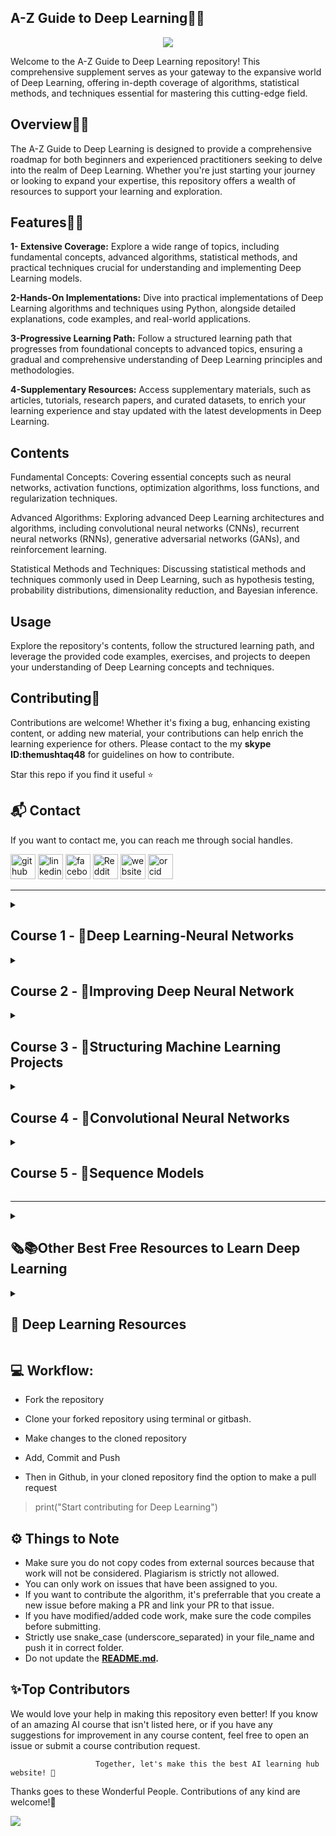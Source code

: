 ## **A-Z Guide to Deep Learning👋🛒**
<p align="center">
<img src="https://github.com/hussain0048/Deep-Learning/blob/master/DL.png"></a>
</p>

Welcome to the A-Z Guide to Deep Learning repository! This comprehensive supplement serves as your gateway to the expansive world of Deep Learning, offering in-depth coverage of algorithms, statistical methods, and techniques essential for mastering this cutting-edge field.

## **Overview👋🛒**

The A-Z Guide to Deep Learning is designed to provide a comprehensive roadmap for both beginners and experienced practitioners seeking to delve into the realm of Deep Learning. Whether you're just starting your journey or looking to expand your expertise, this repository offers a wealth of resources to support your learning and exploration.

## **Features👋🛒**

**1- Extensive Coverage:** Explore a wide range of topics, including fundamental concepts, advanced algorithms, statistical methods, and practical techniques crucial for understanding and implementing Deep Learning models.

**2-Hands-On Implementations:** Dive into practical implementations of Deep Learning algorithms and techniques using Python, alongside detailed explanations, code examples, and real-world applications.

**3-Progressive Learning Path:** Follow a structured learning path that progresses from foundational concepts to advanced topics, ensuring a gradual and comprehensive understanding of Deep Learning principles and methodologies.

**4-Supplementary Resources:** Access supplementary materials, such as articles, tutorials, research papers, and curated datasets, to enrich your learning experience and stay updated with the latest developments in Deep Learning.

## **Contents**

Fundamental Concepts: Covering essential concepts such as neural networks, activation functions, optimization algorithms, loss functions, and regularization techniques.

Advanced Algorithms: Exploring advanced Deep Learning architectures and algorithms, including convolutional neural networks (CNNs), recurrent neural networks (RNNs), generative adversarial networks (GANs), and reinforcement learning.

Statistical Methods and Techniques: Discussing statistical methods and techniques commonly used in Deep Learning, such as hypothesis testing, probability distributions, dimensionality reduction, and Bayesian inference.

## **Usage**

Explore the repository's contents, follow the structured learning path, and leverage the provided code examples, exercises, and projects to deepen your understanding of Deep Learning concepts and techniques.

## **Contributing🙌**

Contributions are welcome! Whether it's fixing a bug, enhancing existing content, or adding new material, your contributions can help enrich the learning experience for others. Please contact to the my **skype ID:themushtaq48** for guidelines on how to contribute.


 Star this repo if you find it useful ⭐

 <h2>📬 Contact</h2>

If you want to contact me, you can reach me through social handles.

[<img src='https://cdn.jsdelivr.net/npm/simple-icons@3.0.1/icons/github.svg' alt='github' height='40'>](https://github.com/hussain0048)  [<img src='https://cdn.jsdelivr.net/npm/simple-icons@3.0.1/icons/linkedin.svg' alt='linkedin' height='40'>](https://www.linkedin.com/company/90909828/admin/feed/posts/)  [<img src='https://cdn.jsdelivr.net/npm/simple-icons@3.0.1/icons/facebook.svg' alt='facebook' height='40'>](https://www.facebook.com/CourseTeach)  [<img src='https://cdn.jsdelivr.net/npm/simple-icons@3.0.1/icons/reddit.svg' alt='Reddit' height='40'>](https://www.reddit.com/user/hussain0048)  [<img src='https://cdn.jsdelivr.net/npm/simple-icons@3.0.1/icons/icloud.svg' alt='website' height='40'>](https://coursesteach.com/)  [<img src='https://cdn.jsdelivr.net/npm/simple-icons@3.0.1/icons/orcid.svg' alt='orcid' height='40'>]( 0000-0002-7238-7924)

 ***
<details> 
<summary> <h2>Course 1 - 🧠Deep Learning-Neural Networks </h2> </summary>
  
  ### Week 1-**📚Chapter1: Introduction of Deep learning**
| Topic Name/Tutorial | Video | Code|
|---|---|---|
| [✅**1-Understanding Basic Neural Networks⭐**]([https://medium.com/@Coursesteach/deep-learning-part-1-86757cf5a0c3](https://open.substack.com/pub/mushtaqmsit/p/understanding-basic-neural-networks?r=f2squ&utm_campaign=post&utm_medium=web&showWelcomeOnShare=false))[-Substack Link](https://open.substack.com/pub/mushtaqmsit/p/understanding-basic-neural-networks?r=f2squ&utm_campaign=post&utm_medium=web&showWelcomeOnShare=false) | [1](https://drive.google.com/file/d/11qLSQ0yE9vzUs77HvfOrQSKMBh8qfdHS/view)[-2](https://drive.google.com/file/d/1w4msKjdoNrUHNE7sW4nOfMbDQuo5TMF0/view)[-3](https://drive.google.com/file/d/1k4oWJ8ykTTciMMvwhM0sdaMUxTe69kuC/view?usp=sharing)[-4](https://drive.google.com/file/d/1fm-FuX6YZROxt1S-MNAR7Dym0TwS5usI/view)[-5](https://drive.google.com/file/d/15WzhYZDNe32MLrHgeM1ewGM9jBViRD4d/view) | Content 3 |
| [✅**2-Supervised Learning with Neural Networks⭐**](https://substack.com/home/post/p-156834081) |[1](https://drive.google.com/file/d/1v-cdyxqInCwUUNDVIaQiik_NXKWDS1Cc/view) | Content 6 |
|[✅**3-Exploring the Different Types of Artificial Neural Networks⭐**](https://open.substack.com/pub/mushtaqmsit/p/exploring-the-most-popular-types?r=f2squ&utm_campaign=post&utm_medium=web&showWelcomeOnShare=true)|[-1](https://drive.google.com/file/d/1nX_WqPZVeqAZIowyj72-IqOkTHJWnAOS/view?usp=sharing)|---|
|[✅**4- Why is Deep Learning taking off?⭐**](https://open.substack.com/pub/mushtaqmsit/p/why-is-deep-learning-so-powerful?r=f2squ&utm_campaign=post&utm_medium=web&showWelcomeOnShare=false)|[1](https://drive.google.com/file/d/1ewpU3lXmwkV11TSqryJmFZDOGOGDAgt-/view)|---|
|[✅**5-Best Free Resources to Learn Deep learning (DL)⭐**](https://open.substack.com/pub/mushtaqmsit/p/top-free-resources-to-learn-deep?r=f2squ&utm_campaign=post&utm_medium=web&showWelcomeOnShare=false)|---|---|
   
### Week 2-**📚Chapter1:2 Logistic Regression as a Neural Network**
| Topic Name/Tutorial | Video | Notebook |
|---|---|---|
| [✅**1- Binary Classification-s**](https://mushtaqmsit.substack.com/p/binary-classification-in-deep-learning) | [1](https://drive.google.com/file/d/1n-Fql88ISifq20Fu77etvKQa5gPscB-v/view) | Content 3 |
|[✅**2-  Logistic Regression-s**](https://mushtaqmsit.substack.com/p/logistic-regression-in-deep-learning) |[1](https://drive.google.com/file/d/1A9YOhkuHjX3pI-MkWtECwFnswZvq5eEn/view)[-2](https://drive.google.com/file/d/1tN02xXb_DzbJoeJgIg1cEvHUHiMJAqi0/view)| Content 6 |
|[✅**3- Understanding the Logistic Regression Cost Function-S**](https://mushtaqmsit.substack.com/p/understanding-logistic-regression)|[1](https://drive.google.com/file/d/1U4nzfo3JjSjI32zRAnM_o3oszLbljUs_/view)|---|
|[✅**4-Understanding the Logistic Regression Gradient Descent-s**](https://mushtaqmsit.substack.com/p/explaining-gradient-descent-in-logistic)|[**1**](https://drive.google.com/file/d/1RbY5DMHBROBxoo1E9J5JzLOLNOqrucTy/view)[**-2**](https://www.youtube.com/watch?v=hfMk-kjRv4c&ab_channel=SebastianLague)|---|
|[✅**5-Intuition about Derivatives**](https://mushtaqmsit.substack.com/p/understanding-derivatives-intuitive)|[**1**](https://drive.google.com/file/d/1agLgVt0VuFA_knJVgM9bJu6JzvS2qIyL/view)|[![Colab icon](https://img.shields.io/badge/Colab-Open-blue.svg?logo=colab&logoColor=white)]([https://github.com/hussain0048/Machine-Learning/blob/master/Simple_Linear_Regression_using_scikit_learn.ipynb](https://github.com/hussain0048/Deep-Learning/blob/master/Python_Basics_With_Numpy_v3.ipynb))|
|[🌐**6-Computation Graph⭐**](https://medium.com/@Coursesteach/deep-learning-part-10-computation-graph-44cf88d8a507)|[**1**](https://drive.google.com/file/d/1mKrtl70Hk_mkvAxtz6UOi57L2Owhef8J/view)[**-2**](https://drive.google.com/file/d/1VsCUNq_2Lk0w8sRuKOH75cTuf4OTzW-0/view?usp=sharing)|---|
|[🌐**7-Derivatives with a Computation Graph⭐**](https://medium.com/@Coursesteach/deep-learning-part-11-derivatives-with-a-computation-graph-5ea09aa7817f)|[**1**](https://drive.google.com/file/d/1ZelegkpamdCz55a3fqNRT85lsy5A6mna/view)|---|
|[🌐**8-Logistic Regression Gradient Descent⭐**](https://medium.com/@Coursesteach/deep-learning-part-12-logistic-regression-gradient-descent-56a0b9a087b8)|[**1**](https://drive.google.com/file/d/1caCld7LtDzYwS0Btatb_kP78ePM0etbn/view)|---|
|[🌐**9-Gradient Descent on m Examples⭐**](https://medium.com/@Coursesteach/deep-learning-part-13-gradient-descent-on-m-examples-bf50438f9f9c)|[**1**](https://drive.google.com/file/d/1caCld7LtDzYwS0Btatb_kP78ePM0etbn/view)|[![Colab icon](https://img.shields.io/badge/Colab-Open-blue.svg?logo=colab&logoColor=white)](https://github.com/hussain0048/Deep-Learning/blob/master/Deep_Learning.ipynb)|

### Week 3-**📚Chapter 3 Python and Vectorization**
| Topic Name/Tutorial| Video | Notebook |
|---|---|---|
|[**🌐1-Vectorization⭐**](https://medium.com/@Coursesteach/deep-learning-part-14-vectorization-21b6120f9d4b)|[**1**](https://drive.google.com/file/d/1VRqm_Rnkff3LlfqBKEXdhaWxP6Tq02d1/view)|[![Colab icon](https://img.shields.io/badge/Colab-Open-blue.svg?logo=colab&logoColor=white)](https://github.com/hussain0048/Deep-Learning/blob/master/Deep_Learning.ipynb)|
|[**🌐2-More Vectorization Examples⭐**](https://medium.com/@Coursesteach/deep-learning-part-14-vectorization-21b6120f9d4b)|[**1**](https://drive.google.com/file/d/1LVLtz9w3b75fo1cAK-L27bLQQ1AODDjb/view)|[![Colab icon](https://img.shields.io/badge/Colab-Open-blue.svg?logo=colab&logoColor=white)](https://github.com/hussain0048/Deep-Learning/blob/master/Deep_Learning.ipynb)|
|[**🌐3-Vectorizing Logistic Regression⭐**](https://medium.com/@Coursesteach/deep-learning-part-16-vectorizing-logistic-regression-8a86d1d94f76)|[**1**](https://drive.google.com/file/d/1UKc4mFpS0zlocMdT2E2tunq2tFn7mREJ/view)|[![Colab icon](https://img.shields.io/badge/Colab-Open-blue.svg?logo=colab&logoColor=white)](https://github.com/hussain0048/Deep-Learning/blob/master/Deep_Learning.ipynb)|
|[**🌐4-Vectorizing Logistic Regression’s Gradient Output⭐**](https://medium.com/@Coursesteach/deep-learning-part-17-vectorizing-logistic-regressions-gradient-output-14ac3d4bf91c)|[**1**](https://drive.google.com/file/d/1s9s24F8LhvrlIEggRUH4lVSARu_vhy_L/view)|[![Colab icon](https://img.shields.io/badge/Colab-Open-blue.svg?logo=colab&logoColor=white)](https://github.com/hussain0048/Deep-Learning/blob/master/Deep_Learning.ipynb)|

### Week 4-**📚Chapter4: Shallow Neural Network**
| Topic Name/Tutorial| Video | Notebook |
|---|---|---|
|[**🌐1-Neural Networks Overview⭐**](https://medium.com/@Coursesteach/deep-learning-part-18-neural-networks-overview-992f2ed9d1d7)|[**1**](https://drive.google.com/file/d/1QBfz3m2N9K4oDtK4lKFUsgDKY3Rlr--_/view)[-2](https://www.youtube.com/watch?v=uxjTqBBLDLc)|[![Colab icon](https://img.shields.io/badge/Colab-Open-blue.svg?logo=colab&logoColor=white)](https://github.com/hussain0048/Deep-Learning/blob/master/Deep_Learning.ipynb)|
|[**🌐2-Neural Network Representation⭐**](https://medium.com/@Coursesteach/deep-learning-part-19-neural-network-representation-6d352c922c4e)|[**1**](https://drive.google.com/file/d/14Dg60DlshucxBzz_Mg7QZCvNuisnRLOw/view)|[![Colab icon](https://img.shields.io/badge/Colab-Open-blue.svg?logo=colab&logoColor=white)](https://github.com/hussain0048/Deep-Learning/blob/master/Deep_Learning.ipynb)|
|[**🌐3-Computing a Neural Network's Output⭐**](https://medium.com/@Coursesteach/deep-learning-part-20-computing-a-neural-networks-output-771629989fb2)|[**1**](https://drive.google.com/file/d/1-hGt0kFexBqOVSc6SzoRtGKDFpbtmTDW/view)[-2](https://drive.google.com/file/d/1rYmBaRkrbcbjxYb_tqwlovEfHcIYhHbs/view)|[![Colab icon](https://img.shields.io/badge/Colab-Open-blue.svg?logo=colab&logoColor=white)](https://github.com/hussain0048/Deep-Learning/blob/master/Deep_Learning.ipynb)|
|[**🌐4-Vectorizing Across Multiple Examples**](https://medium.com/@Coursesteach/deep-learning-part-21-vectorizing-across-multiple-examples-d0915323915c)|[**1**](https://drive.google.com/file/d/1VXVrfvfCJ-kgNb_5-smKRzUBWDz7vvIm/view)|[![Colab icon](https://img.shields.io/badge/Colab-Open-blue.svg?logo=colab&logoColor=white)](https://github.com/hussain0048/Deep-Learning/blob/master/Deep_Learning.ipynb)|
|[**🌐5-Explanation for Vectorized Implementation**](https://medium.com/@Coursesteach/deep-learning-part-22-explanation-for-vectorized-implementation-c94e860821e5)|[**1**](https://drive.google.com/file/d/1pYzW1f02EkbKqONHKY3YG7b3GBPJzo5L/view)|[![Colab icon](https://img.shields.io/badge/Colab-Open-blue.svg?logo=colab&logoColor=white)](https://github.com/hussain0048/Deep-Learning/blob/master/Deep_Learning.ipynb)|
|[**🌐6-Activation functions**](https://medium.com/@Coursesteach/deep-learning-part-23-activation-functions-4b7941463846)|[**1**](https://drive.google.com/file/d/1P-r4sKH3UHnFdGn16ltBja5oeenulFy5/view)|[![Colab icon](https://img.shields.io/badge/Colab-Open-blue.svg?logo=colab&logoColor=white)](https://github.com/hussain0048/Deep-Learning/blob/master/Deep_Learning.ipynb)|
|[**🌐7-Why do you need Non-Linear Activation Functions?**](https://medium.com/@Coursesteach/deep-learning-part-24-why-do-you-need-non-linear-activation-functions-e43a04d06d6d)|[**1**](https://drive.google.com/file/d/1IjGASpNFH573OfcWYFz1ZaNppKKpikb9/view)|[![Colab icon](https://img.shields.io/badge/Colab-Open-blue.svg?logo=colab&logoColor=white)](https://github.com/hussain0048/Deep-Learning/blob/master/Deep_Learning.ipynb)|
|[**🌐8-Derivatives of Activation Functions?**](https://medium.com/@Coursesteach/deep-learning-part-25-derivatives-of-activation-functions-4bbd7c7c7a1c)|[**1**](https://drive.google.com/file/d/1vDVT5OvGrIeC4wiT3_bwL6IavQ0yiTrE/view)|[![Colab icon](https://img.shields.io/badge/Colab-Open-blue.svg?logo=colab&logoColor=white)](https://github.com/hussain0048/Deep-Learning/blob/master/Deep_Learning.ipynb)|
|[**🌐9-Gradient Descent for Neural Networks?**](https://medium.com/@Coursesteach/deep-learning-part-26-gradient-descent-for-neural-networks-4d27bec5caa8)|[**1**](https://drive.google.com/file/d/1PaEEEtBSWEAa8Y8IGEL52VwzzL-OZZQQ/view)|[![Colab icon](https://img.shields.io/badge/Colab-Open-blue.svg?logo=colab&logoColor=white)](https://github.com/hussain0048/Deep-Learning/blob/master/Deep_Learning.ipynb)|
|[**🌐10-Backpropagation Intuition?**](https://medium.com/@Coursesteach/deep-learning-part-27-backpropagation-intuition-657275fd1960)|[**1**](https://drive.google.com/file/d/1xxhg6PwcuK03-YFkKzsS8DSo1DitU-7E/view)|[![Colab icon](https://img.shields.io/badge/Colab-Open-blue.svg?logo=colab&logoColor=white)](https://github.com/hussain0048/Deep-Learning/blob/master/Deep_Learning.ipynb)|
|[**🌐11-Random Initialization?**](https://medium.com/@Coursesteach/deep-learning-part-27-random-initialization-b25ef8df8334)|[**1**](https://drive.google.com/file/d/1ynAhOUck7mZq3kszHk_XjrcJcZIGG5qF/view)|[![Colab icon](https://img.shields.io/badge/Colab-Open-blue.svg?logo=colab&logoColor=white)](https://github.com/hussain0048/Deep-Learning/blob/master/Deep_Learning.ipynb)|

### Week 5-**📚Chapter5:Deep Neural Network**
| Topic Name/Tutorial| Video | Notebook |
|---|---|---|
|[**🌐1-Deep L-layer Neural Network**](https://medium.com/@Coursesteach/deep-learning-part-29-deep-l-layer-neural-network-ae01928aa68a)|[**1**](https://drive.google.com/file/d/1C55dUaouJBkKxf8P4fGZ-w-WDZAP75K3/view)|[![Colab icon](https://img.shields.io/badge/Colab-Open-blue.svg?logo=colab&logoColor=white)](https://github.com/hussain0048/Deep-Learning/blob/master/Deep_Learning.ipynb)|
|[**🌐2-Forward Propagation in a Deep Network**](https://medium.com/@Coursesteach/deep-learning-part-30-forward-propagation-in-a-deep-network-df65458904f3)|[**1**](https://drive.google.com/file/d/1X6Ufc8fsf7x0A_yHhw-f8QKwDBpmERjJ/view)|[![Colab icon](https://img.shields.io/badge/Colab-Open-blue.svg?logo=colab&logoColor=white)](https://github.com/hussain0048/Deep-Learning/blob/master/Deep_Learning.ipynb)|
|[**🌐3-Getting your Matrix Dimensions Right**](https://medium.com/@Coursesteach/deep-learning-part-31-getting-your-matrix-dimensions-right-1edb3d33cd43)|[**1**](https://drive.google.com/file/d/10726dBXN-MOvkkf9thC7E3bhnJMA4-OG/view)|[![Colab icon](https://img.shields.io/badge/Colab-Open-blue.svg?logo=colab&logoColor=white)](https://github.com/hussain0048/Deep-Learning/blob/master/Deep_Learning.ipynb)|
|[**🌐4-Why Deep Representations?**](https://medium.com/@Coursesteach/deep-learning-part-32-why-deep-representations-3779ac41595c)|[**1**](https://drive.google.com/file/d/1dhMcnD2yxXSLdAM4oDukqvKj6D5WBpkT/view)|[![Colab icon](https://img.shields.io/badge/Colab-Open-blue.svg?logo=colab&logoColor=white)](https://github.com/hussain0048/Deep-Learning/blob/master/Deep_Learning.ipynb)|
|[**🌐5-Building Blocks of Deep Neural Networks?**](https://medium.com/@Coursesteach/deep-learning-part-33-building-blocks-of-deep-neural-networks-788aab5b831a)|[**1**](https://drive.google.com/file/d/1g6qmbPEhXSTcWiG1_IrFP-MApKUgxki3/view)|[![Colab icon](https://img.shields.io/badge/Colab-Open-blue.svg?logo=colab&logoColor=white)](https://github.com/hussain0048/Deep-Learning/blob/master/Deep_Learning.ipynb)|
|[**🌐6-Forward and Backward Propagation?**](https://medium.com/@Coursesteach/deep-learning-part-34-forward-and-backward-propagation-e91892b6dfef)|[**1**](https://drive.google.com/file/d/1mfyL_ZI7DG_4r3pVZ9tEudZjGX3gwyeR/view)|[![Colab icon](https://img.shields.io/badge/Colab-Open-blue.svg?logo=colab&logoColor=white)](https://github.com/hussain0048/Deep-Learning/blob/master/Deep_Learning.ipynb)|
|[**🌐7-Parameters vs Hyperparameters**](https://medium.com/@Coursesteach/deep-learning-part-35-parameters-vs-hyperparameters-11c9beff5eb6)|[**1**](https://drive.google.com/file/d/11aCdxKR_FRliq3IJwUaWJnDHdPmztfQi/view)|[![Colab icon](https://img.shields.io/badge/Colab-Open-blue.svg?logo=colab&logoColor=white)](https://github.com/hussain0048/Deep-Learning/blob/master/Deep_Learning.ipynb)|
</details>

<details> 
<summary> <h2>Course 2 - 🧠Improving Deep Neural Network </h2> </summary>
  
  ### Week 1-**📚Chapter1:Practical Aspects of Deep Learning**
| Topic Name/Tutorial | Video | Code|
|---|---|---|
| [🌐**1-Train / Dev / Test sets**](https://medium.com/@Coursesteach/deep-learning-part-36-train-dev-test-sets-d3228c481713) | [1](https://drive.google.com/file/d/1JYFspatqXOuOAs3UFJYMelPc148MhtZB/view)| [![Colab icon](https://img.shields.io/badge/Colab-Open-blue.svg?logo=colab&logoColor=white)](https://github.com/hussain0048/Deep-Learning/blob/master/Deep_Learning.ipynb) |
| [🌐**2-Bias Variance**](https://medium.com/@Coursesteach/deep-learning-part-37-bias-variance-3837b4f6caa1) |[1](https://drive.google.com/file/d/1F2BvP9xODTdiAsfQMAgZMxhpY6vYagcV/view) | [![Colab icon](https://img.shields.io/badge/Colab-Open-blue.svg?logo=colab&logoColor=white)](https://github.com/hussain0048/Deep-Learning/blob/master/Deep_Learning.ipynb)|
|[🌐**3-Basic Recipe for Machine Learning**](https://medium.com/@Coursesteach/deep-learning-part-34-basic-recipe-for-machine-learning-89a5a83beb6a)|[-1](https://drive.google.com/file/d/1fXHTX2jAoLXMICqz5tjOG9rKykW--Zn3/view)|[![Colab icon](https://img.shields.io/badge/Colab-Open-blue.svg?logo=colab&logoColor=white)](https://github.com/hussain0048/Deep-Learning/blob/master/Deep_Learning.ipynb)|
|[🌐**4- Regularization⭐**](https://medium.com/@Coursesteach/deep-learning-part-35-regularization-93bcc16cc4c0)|[1](https://drive.google.com/file/d/118RJWFDNHuyK4hesKcAcs5NyMnFD2kfL/view)[-2](https://www.youtube.com/watch?v=aBgMRXSqd04)|[![Colab icon](https://img.shields.io/badge/Colab-Open-blue.svg?logo=colab&logoColor=white)](https://github.com/hussain0048/Deep-Learning/blob/master/Deep_Learning.ipynb)|
|[🌐**5-Why Regularization Reduces Overfitting**](https://medium.com/@Coursesteach/deep-learning-part-36-why-regularization-reduces-overfitting-4800f3f6658b)|[1](https://drive.google.com/file/d/1aSFhJ5n3T37z7SxeVwr8y94enGNf4TLQ/view)[-2](https://www.youtube.com/watch?v=B9rhzg6_LLw)|---|
|[🌐**6- Dropout Regularization**](https://medium.com/@Coursesteach/deep-learning-part-37-dropout-regularization-fed4b6064052)|[1](https://drive.google.com/file/d/1v1vu8JtW8rN1U94InZKJLGpCAWZuzySt/view)[-2](https://drive.google.com/file/d/1nb4TSt-oFzXV4Ku0wpBGK49IBPjOU0fV/view)[-3](https://www.youtube.com/watch?v=FDF_Q3_98GQ)|[![Colab icon](https://img.shields.io/badge/Colab-Open-blue.svg?logo=colab&logoColor=white)](https://github.com/hussain0048/Deep-Learning/blob/master/Deep_Learning.ipynb)|
|[🌐**7- Other Regularization Methods**](https://medium.com/@Coursesteach/deep-learning-part-38-data-augmentation-and-early-stopping-17e6298dba1a)|[1](https://drive.google.com/file/d/18vQ5IPBgpfsdlJn1h0SRZEr3kJbveiF_/view)[-2](https://www.youtube.com/watch?v=Bwepf5MtuaE)|[![Colab icon](https://img.shields.io/badge/Colab-Open-blue.svg?logo=colab&logoColor=white)](https://github.com/hussain0048/Deep-Learning/blob/master/Deep_Learning.ipynb)|
|[🌐**8- Normalizing Inputs**](https://medium.com/@Coursesteach/deep-learning-part-39-normalizing-inputs-72f590961e72)|[1](https://drive.google.com/file/d/1gFhmuoQMpuZxlnWjF_o7DDUba4futKYj/view)|[![Colab icon](https://img.shields.io/badge/Colab-Open-blue.svg?logo=colab&logoColor=white)](https://github.com/hussain0048/Deep-Learning/blob/master/Deep_Learning.ipynb)|
|[🌐**9- Vanishing-Exploding Gradients**](https://medium.com/@Coursesteach/deep-learning-part-40-vanishing-exploding-gradients-3d4fe4eeb16d)|[1](https://drive.google.com/file/d/1OrjqDTFXXfvQ8RrfEtOyzTeyWv9NIupG/view)|[![Colab icon](https://img.shields.io/badge/Colab-Open-blue.svg?logo=colab&logoColor=white)](https://github.com/hussain0048/Deep-Learning/blob/master/Deep_Learning.ipynb)|
|[🌐**10- Weight Initialization for Deep Networks**](https://medium.com/@Coursesteach/deep-learning-part-41-weight-initialization-for-deep-networks-a1f89f5218ce)|[1](https://drive.google.com/file/d/1ZYPt6dqEhvfr5TAHo1bFpaGi8rJ0BZH7/view)|[![Colab icon](https://img.shields.io/badge/Colab-Open-blue.svg?logo=colab&logoColor=white)](https://github.com/hussain0048/Deep-Learning/blob/master/Deep_Learning.ipynb)|
|[🌐**11- Numerical Approximation of Gradients**](https://medium.com/@Coursesteach/deep-learning-part-42-numerical-approximation-of-gradients-560e5600b83a)|[1](https://drive.google.com/file/d/1OjSuOnM081DNy-40xENb6nDzpkmVZbtc/view)|[![Colab icon](https://img.shields.io/badge/Colab-Open-blue.svg?logo=colab&logoColor=white)](https://github.com/hussain0048/Deep-Learning/blob/master/Deep_Learning.ipynb)|
|[🌐**12- How Gradient Checking Can Save You Time and Help Debug Neural Networks**](https://medium.com/@Coursesteach/deep-learning-part-43-how-gradient-checking-can-save-you-time-and-help-debug-neural-networks-27cd5da8770c)|[1](https://drive.google.com/file/d/1B1jr30qO33uy26MzsxjvUG_7XR6--s9s/view)[-2](https://drive.google.com/file/d/1WHTK6bzvBSsQgm8bxtAcNvO_BaYMyJOY/view)|[![Colab icon](https://img.shields.io/badge/Colab-Open-blue.svg?logo=colab&logoColor=white)](https://github.com/hussain0048/Deep-Learning/blob/master/Deep_Learning.ipynb)|
  
  ### Week 2-**📚Chapter2:Optimization Algorithms**
| Topic Name/Tutorial | Video | Code|
|---|---|---|
| [🌐**1-Mini-batch Gradient Descent⭐**](https://medium.com/@Coursesteach/understanding-mini-batch-gradient-descent-in-deep-learning-dl-part-43-396d1d269689) | [1](https://drive.google.com/file/d/1CfTMqaOyy6NSErc5IkiYeWP7CblYqGxQ/view)| [![Colab icon](https://img.shields.io/badge/Colab-Open-blue.svg?logo=colab&logoColor=white)](https://github.com/hussain0048/Deep-Learning/blob/master/Deep_Learning.ipynb) |
| [🌐**2-Understanding Mini-batch Gradient Descent⭐**](https://medium.com/@Coursesteach/how-mini-batch-gradient-descent-boosts-your-neural-network-training-efficiency-dl-part-44-317fe9fe1b4e) | [1](https://drive.google.com/file/d/1pCTvJMaXcoWYBoTcZfiLxRfhU01XXH8v/view)| [![Colab icon](https://img.shields.io/badge/Colab-Open-blue.svg?logo=colab&logoColor=white)](https://github.com/hussain0048/Deep-Learning/blob/master/Deep_Learning.ipynb) |
| [🌐**3-Exponentially Weighted Averages⭐**](https://medium.com/@Coursesteach/understanding-exponentially-weighted-averages-the-foundation-of-faster-optimization-algorithms-c0484fdc844c) | [1](https://drive.google.com/file/d/1oXoM_DmMK0ytAWq5NejzUyDWQSEO4Bs6/view)[-2](https://www.youtube.com/watch?v=XV1f_srZg_E)| [![Colab icon](https://img.shields.io/badge/Colab-Open-blue.svg?logo=colab&logoColor=white)](https://github.com/hussain0048/Deep-Learning/blob/master/Deep_Learning.ipynb) |
| [🌐**4-Understanding Exponentially Weighted Averages⭐**](https://medium.com/@Coursesteach/understanding-exponentially-weighted-averages-key-insights-and-implementation-3fd6b53613e0) | [1](https://drive.google.com/file/d/1NMLG-qAeezveVoi5wGPpUPcSiadJFNzi/view)| [![Colab icon](https://img.shields.io/badge/Colab-Open-blue.svg?logo=colab&logoColor=white)](https://github.com/hussain0048/Deep-Learning/blob/master/Deep_Learning.ipynb) |
| 🌐**5-Bias Correction in Exponentially Weighted Averages⭐**| [1](https://drive.google.com/file/d/11SIrM3k7mUrNBB0fVI9esID8x2G6_JRw/view)| [![Colab icon](https://img.shields.io/badge/Colab-Open-blue.svg?logo=colab&logoColor=white)](https://github.com/hussain0048/Deep-Learning/blob/master/Deep_Learning.ipynb) |
| 🌐**6-Gradient Descent with Momentum⭐**| [1](https://drive.google.com/file/d/1yRr1knCYlQmLbFzrlMhyaudcENSufmFt/view)| [![Colab icon](https://img.shields.io/badge/Colab-Open-blue.svg?logo=colab&logoColor=white)](https://github.com/hussain0048/Deep-Learning/blob/master/Deep_Learning.ipynb) |
| 🌐**7-RMSprop⭐**| [1](https://drive.google.com/file/d/1zmQjDlBLNjYI-5i-xHEahTJH7q5hDXdO/view)[-2](https://www.youtube.com/watch?v=NE88eqLngkg)| [![Colab icon](https://img.shields.io/badge/Colab-Open-blue.svg?logo=colab&logoColor=white)](https://github.com/hussain0048/Deep-Learning/blob/master/Deep_Learning.ipynb) |

</details>

<details> 
<summary> <h2>Course 3 - 🧠Structuring Machine Learning Projects </h2> </summary>
  
  ### Week 1-**📚Chapter1:Practical Aspects of Deep Learning**
| Topic Name/Tutorial | Video | Code|
|---|---|---|
| [🌐**1-Train / Dev / Test sets**](https://medium.com/@Coursesteach/deep-learning-part-36-train-dev-test-sets-d3228c481713) | [1](https://drive.google.com/file/d/1JYFspatqXOuOAs3UFJYMelPc148MhtZB/view)| [![Colab icon](https://img.shields.io/badge/Colab-Open-blue.svg?logo=colab&logoColor=white)](https://github.com/hussain0048/Deep-Learning/blob/master/Deep_Learning.ipynb) |

</details>

<details> 
<summary> <h2>Course 4 - 🧠Convolutional Neural Networks </h2> </summary>
  
  ### Week 1-**📚Chapter1:Practical Aspects of Deep Learning**
| Topic Name/Tutorial | Video | Code|
|---|---|---|
| [🌐**1-Train / Dev / Test sets**](https://medium.com/@Coursesteach/deep-learning-part-36-train-dev-test-sets-d3228c481713) | [1](https://drive.google.com/file/d/1JYFspatqXOuOAs3UFJYMelPc148MhtZB/view)| [![Colab icon](https://img.shields.io/badge/Colab-Open-blue.svg?logo=colab&logoColor=white)](https://github.com/hussain0048/Deep-Learning/blob/master/Deep_Learning.ipynb) |

</details>

<details> 
<summary> <h2>Course 5 - 🧠Sequence Models </h2> </summary>
  
  ### Week 1-**📚Chapter1:Practical Aspects of Deep Learning**
| Topic Name/Tutorial | Video | Code|
|---|---|---|
| [🌐**1-Train / Dev / Test sets**](https://medium.com/@Coursesteach/deep-learning-part-36-train-dev-test-sets-d3228c481713) | [1](https://drive.google.com/file/d/1JYFspatqXOuOAs3UFJYMelPc148MhtZB/view)| [![Colab icon](https://img.shields.io/badge/Colab-Open-blue.svg?logo=colab&logoColor=white)](https://github.com/hussain0048/Deep-Learning/blob/master/Deep_Learning.ipynb) |

</details>


 ***

<details> 
<summary> <h2>🗞️📚Other Best Free Resources to Learn Deep Learning </h2> </summary>
 
   - [**Assignment 1: Python Basics with Numpy**](https://github.com/hussain0048/Deep-Learning/blob/master/Python_Basics_With_Numpy_v3.ipynb)
   
 ##[**Alogrithems**](https://github.com/hussain0048/Deep-Learning-with-Keras/tree/master/Alogrithems)
    -  [DL0101EN-3-1-Regression-with-Keras-py-v1.0.ipynb](https://github.com/hussain0048/Deep-Learning-with-Keras/blob/master/Alogrithems/DL0101EN-3-1-Regression-with-Keras-py-v1.0.ipynb)
    -  [DL0101EN-3-2-Classification-with-Keras-py-v1.0.ipynb](https://github.com/hussain0048/Deep-Learning-with-Keras/blob/master/Alogrithems/DL0101EN-3-2-Classification-with-Keras-py-v1.0.ipynb)
    -   [Keras - Tutorial - Happy House v1.ipynb](https://github.com/hussain0048/Deep-Learning-with-Keras/blob/master/Alogrithems/Keras%20-%20Tutorial%20-%20Happy%20House%20v1.ipynb)
    -   [Keras_for_Beginners_Implementing_a_Convolutional_Neural_Network](https://github.com/hussain0048/Deep-Learning-with-Keras/blob/master/Alogrithems/Keras_for_Beginners_Implementing_a_Convolutional_Neural_Network%20(1).ipynb)
    -   [Keras_for_Beginners_Building_Your_First_Neural_Network.ipynb](https://github.com/hussain0048/Deep-Learning-with-Keras/blob/master/Alogrithems/Keras_for_Beginners_Building_Your_First_Neural_Network.ipynb)

 * [**Need to Implement**]()
    * [Text Classification — CNN with LSTM](https://anandsarank.medium.com/cnn-with-lstm-for-text-classification-53d18e5f7f5c)
    * [Step-by-Step Guide — Building a Prediction Model in Python](https://towardsdatascience.com/step-by-step-guide-building-a-prediction-model-in-python-ac441e8b9e8b)
 * [**Important Website**]()
    *  [victorzhou](https://victorzhou.com/)
</details>

<details> 
<summary> <h2>📕 Deep Learning Resources </h2> </summary>

## 👁️ Chapter1: - **Free Courses**
| Title/link| Description | Reading Status |
|---|---|---|
|[**✅1-Deep Learning Specialization**](https://www.coursera.org/specializations/deep-learning?msockid=2542a2661bba61a702b4b7c51a616059)|by andrew,Cousera,Good| InProgress|
|[**✅2-Deep Learning(Yann LeCun & Alfredo Canziani)**](https://atcold.github.io/pytorch-Deep-Learning/)|It is free course and it contain notes and video| Pending|
## 👁️ Chapter2: - **Important Website**
| Title| Description | Status |
|---|---|---|
|[**🌐1-Roadmap.sh**](https://roadmap.sh/r/llm-engineer-ay1q6)|Provide complet Roadmap about AI Courses|---|
|[**🌐1-Bolt**](https://bolt.new/)|write softare code and deployed |---|

## 👁️ Chapter3: - **Important Social medica Groups**
| Title/link| Description | Code |
|---|---|---|
|[**🌐1- Computer Science courses with video lectures**]()|It is Videos and github|---|

## 👁️ Chapter4: - **Free Books**
| Title/link| Description | Code |
|---|---|---|
|[**🌐1- Computer Science courses with video lectures**]()|It is Videos and github|---|

## 👁️ Chapter5: - **Github Repository**
| Title/link| Description | Status |
|---|---|---|
|[**✅1- Computer Science courses with video lectures**](https://github.com/Developer-Y/cs-video-courses?fbclid=IwZXh0bgNhZW0CMTAAAR2J9tEPD3kPegVzCWQ0WkBYSS6go_0G0PjRSaNojiOjDG85ccS45lZGyBE_aem_Ack4D65TusReJ6ybfh6ZIy9MXZ6ezPKugIzvqWZO2HtMW1C4Y38SpzlpjSzB4pr4-X4tFDusPKaI4SeieXZKMIcn)|It is Videos and github| Pending|
|[**✅2- ML YouTube Courses**](https://github.com/dair-ai/ML-YouTube-Courses?fbclid=IwAR26ZRVJyPC6_fFmcOy5IA-u4relyRSAxM5N-pleAD59VwrsSvOX8MsEpaQ)|Github repisotry contain couress| Pending|
|[**✅3- ml-roadmap**](https://github.com/loganthorneloe/ml-roadmap?tab=readme-ov-file#mathematics)|Github repisotry contain couress| Pending|
|[**✅4-courses & resources**](https://github.com/SkalskiP/courses#cr%C3%A8me-de-la-cr%C3%A8me-of-ai-courses)|Github repisotry contain couress| Pending|



## 👁️ Chapter1: - **Important Library and Packages**
| Title| Description | Code |
|---|---|---|
|[**🌐1- Prompt Library**](https://www.promptly.fyi/library)|Find Prompt|---|
|[**🌐2- Computer Science courses w**]()|It is Videos and github|---|
</details>

## 💻 Workflow:

- Fork the repository

- Clone your forked repository using terminal or gitbash.

- Make changes to the cloned repository

- Add, Commit and Push

- Then in Github, in your cloned repository find the option to make a pull request 

> print("Start contributing for Deep Learning")
>
## ⚙️ Things to Note

* Make sure you do not copy codes from external sources because that work will not be considered. Plagiarism is strictly not allowed.
* You can only work on issues that have been assigned to you.
* If you want to contribute the algorithm, it's preferrable that you create a new issue before making a PR and link your PR to that issue.
* If you have modified/added code work, make sure the code compiles before submitting.
* Strictly use snake_case (underscore_separated) in your file_name and push it in correct folder.
* Do not update the **[README.md](https://github.com/prathimacode-hub/ML-ProjectKart/blob/main/README.md).**

## **✨Top Contributors**
We would love your help in making this repository even better! If you know of an amazing AI course that isn't listed here, or if you have any suggestions for improvement in any course content, feel free to open an issue or submit a course contribution request.

                       Together, let's make this the best AI learning hub website! 🚀

Thanks goes to these Wonderful People. Contributions of any kind are welcome!🚀

<a href="https://github.com/hussain0048/Machine-Learning/graphs/contributors">
  <img src="https://contrib.rocks/image?repo=hussain0048/Deep-Learning" />
</a>

